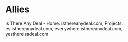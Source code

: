 # Allies
Is There Any Deal - Home: isthereanydeal.com, Projects: es.isthereanydeal.com, everywhere.isthereanydeal.com, yesthereisadeal.com
